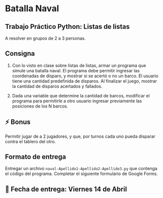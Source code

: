 # Batalla Naval

## Trabajo Práctico Python: Listas de listas

A resolver en grupos de 2 a 3 personas.

## Consigna

1. Con lo visto en clase sobre listas de listas, armar un programa que simule una batalla naval. El programa debe permitir ingresar las coordenadas de disparo, y mostrar si se acertó o no un barco. El usuario tiene una cantidad predefinida de disparos. Al finalizar el juego, mostrar la cantidad de disparos acertados y fallados.

2. Dada una variable que determine la cantidad de barcos, modificar el programa para permitirle a otro usuario ingresar previamente las posiciones de los N barcos.

## ⚡️ Bonus

Permitir jugar de a 2 jugadores, y que, por turnos cada uno pueda disparar contra el tablero del otro.

## Formato de entrega

Entregar un archivo `naval-Apellido1-Apellido2-Apellido3.py` que contenga el código del programa. Completar el siguiente formulario de Google Forms.

## 📅 Fecha de entrega: Viernes 14 de Abril
